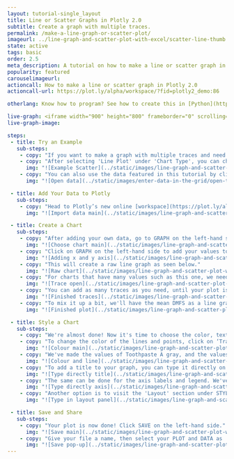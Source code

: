 ```yaml
---
layout: tutorial-single_layout
title: Line or Scatter Graphs in Plotly 2.0
subtitle: Create a graph with multiple traces.
permalink: /make-a-line-graph-or-scatter-plot/
imageurl: ../line-graph-and-scatter-plot-with-excel/scatter-line-thumb.png
state: active
tags: basic
order: 2.5
meta_description: A tutorial on how to make a line or scatter graph in Plotly 2.0.
popularity: featured
carouselimageurl:
actioncall: How to make a line or scatter graph in Plotly 2.0
actioncall-url: https://plot.ly/alpha/workspace/?fid=plotly2_demo:86

otherlang: Know how to program? See how to create this in [Python](https://plot.ly/python/line-and-scatter/) or [R](https://plot.ly/r/line-and-scatter/).

live-graph: <iframe width="900" height="800" frameborder="0" scrolling="no" src="https://plot.ly/~plotly2_demo/86.embed"></iframe>
live-graph-image:

steps:
 - title: Try an Example
   sub-steps:
    - copy: "If you want to make a graph with multiple traces and need a little help, this tutorial is for you!"
    - copy: "After selecting 'Line Plot' under 'Chart Type', you can check out an example before adding your own data. Clicking the 'try an example' button will show what a sample chart looks like after adding data and playing with the style. You'll also see what values and style attributes were selected for this specific plot, as well as the end result."
      img: "![Example Scatter](../static/images/line-graph-and-scatter-plot-with-excel/try-an-example.png)"
    - copy: "You can also use the data featured in this tutorial by clicking on 'Open This Data in Plotly' on the left-hand side. It'll open in your workspace."
      img: "![Open data](../static/images/enter-data-in-the-grid/open-this-data.png)"

 - title: Add Your Data to Plotly
   sub-steps:
    - copy: "Head to Plotly’s new online [workspace](https://plot.ly/alpha/workspace/) and add your data. You have the option of typing directly in the grid, uploading your file, or entering a URL of an online dataset. Plotly accepts .xls, .xlsx, or .csv files. For more information on how to enter your data, see [this](http://help.plot.ly/add-data-to-the-plotly-grid/) tutorial."
      img: "![Import data main](../static/images/line-graph-and-scatter-plot-with-excel/linescatter-import.png)"

 - title: Create a Chart
   sub-steps:
    - copy: "After adding your own data, go to GRAPH on the left-hand side, then 'Create'. Choose 'Line Plot' under 'Chart type'."
      img: "![Choose chart main](../static/images/line-graph-and-scatter-plot-with-excel/choose-chart-main.png)"
    - copy: "Click on GRAPH on the left-hand side to add your values to your graph. After selecting ‘Line Plot', you should then fill out the x and y dropdowns to create the plot."
      img: "![Adding x and y axis](../static/images/line-graph-and-scatter-plot-with-excel/line-axes-panel.png)"
    - copy: "This will create a raw line graph as seen below."
      img: "![Raw chart](../static/images/line-graph-and-scatter-plot-with-excel/linescatter-raw.png)"
    - copy: "For charts that have many values such as this one, we need to add more data to the plot. We do this by clicking on the '+Trace' button at the top right-hand side of that pane."
      img: "![Trace open](../static/images/line-graph-and-scatter-plot-with-excel/linescatter-trace.png)"
    - copy: "You can add as many traces as you need, until your plot is complete! For this particular graph, we want to compare two different toothpastes for the prevention of caries development. Each toothpaste has a mean decayed, missing, and filled surfaces (DMFS) index, and a standard deviation DMFS index. We'll need four traces, and this is what the plot looks like after we've finished tracing."
      img: "![Finished traces](../static/images/line-graph-and-scatter-plot-with-excel/linescatter-traces-finished.png)"
    - copy: "To mix it up a bit, we'll have the mean DMFS as a line graph, and the standard deviation DMFS as a scatter plot. We do this by going to the same panel with the x and y values, hit the 'Collapse All' button on the right-hand side of that panel, then open the trace we want to work on. In this case, it's the standard deviation value for toothpaste A and B. Click on 'Chart Type' and select 'Scatter Plot'."
      img: "![Finished plot](../static/images/line-graph-and-scatter-plot-with-excel/linescatter-scatter-sd.gif)"

 - title: Style a Chart
   sub-steps:
    - copy: "We're almost done! Now it's time to choose the color, text position or typeface. Click on STYLE on the left-hand side to play around with the style of your plot."
    - copy: "To change the color of the lines and points, click on ‘Traces’ under the same STYLE tab, and choose the color you want. Note that certain colors and typeface are only available with a PRO subscription. Click [here](https://plot.ly/products/cloud/) to upgrade!"
      img: "![Colour main](../static/images/line-graph-and-scatter-plot-with-excel/linescatter-colour-panel.png)"
    - copy: "We've made the values of Toothpaste A gray, and the values of the Toothpaste B turquoise. We've also added a very thin line through each scatter plot."
      img: "![Colour and line](../static/images/line-graph-and-scatter-plot-with-excel/linescatter-colour-lines.gif)"
    - copy: "To add a title to your graph, you can type it directly on the title by double-clicking it. "
      img: "![Type directly title](../static/images/line-graph-and-scatter-plot-with-excel/linescatter-title.png)"
    - copy: "The same can be done for the axis labels and legend. We've added a break in the legend labels using HTML syntax so that they appear in two separate lines. To learn more about HTML and how to add tags and codes to your text, visit [this](http://help.plot.ly/adding-HTML-and-links-to-charts/) page!"
      img: "![Type directly axis](../static/images/line-graph-and-scatter-plot-with-excel/linescatter-legend-labels.png)"
    - copy: "Another option is to visit the 'Layout' section under STYLE, click on 'Text' and enter your title in the box, as shown below."
      img: "![Type in layout panel](../static/images/line-graph-and-scatter-plot-with-excel/linescatter-title-panel.png)"

 - title: Save and Share
   sub-steps:
    - copy: "Your plot is now done! Click SAVE on the left-hand side."
      img: "![Save main](../static/images/line-graph-and-scatter-plot-with-excel/linescatter-save.png)"
    - copy: "Give your file a name, then select your PLOT and DATA as 'Public' or 'Private'. For more information on how sharing works, including the difference between private, public and secret sharing, visit [this](http://help.plot.ly/save-share-and-export-in-plotly/) page."
      img: "![Save pop-up](../static/images/line-graph-and-scatter-plot-with-excel/linescatter-save-popup.png)"
---
```



